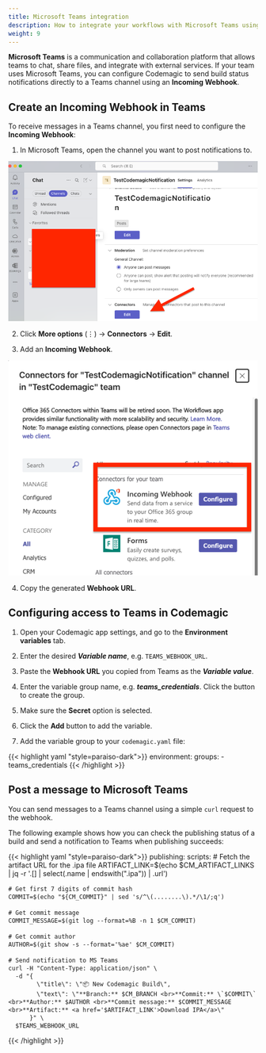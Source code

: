 ```yaml
---
title: Microsoft Teams integration
description: How to integrate your workflows with Microsoft Teams using codemagic.yaml
weight: 9
---
```


**Microsoft Teams** is a communication and collaboration platform that allows teams to chat, share files, and integrate with external services. If your team uses Microsoft Teams, you can configure Codemagic to send build status notifications directly to a Teams channel using an **Incoming Webhook**.

## Create an Incoming Webhook in Teams

To receive messages in a Teams channel, you first need to configure the **Incoming Webhook**:


1. In Microsoft Teams, open the channel you want to post notifications to.

![Ms teams 1](../uploads/ms_teams1.png)

2. Click **More options** (⋮) → **Connectors** → **Edit**.

3. Add an **Incoming Webhook**.

![Ms teams 2](../uploads/ms_teams2.png)

4. Copy the generated **Webhook URL**.

## Configuring access to Teams in Codemagic


1. Open your Codemagic app settings, and go to the **Environment variables** tab.
2. Enter the desired **_Variable name_**, e.g. `TEAMS_WEBHOOK_URL`.
3. Paste the **Webhook URL** you copied from Teams as the **_Variable value_**.
4. Enter the variable group name, e.g. **_teams_credentials_**. Click the button to create the group.
5. Make sure the **Secret** option is selected.
6. Click the **Add** button to add the variable.

7. Add the variable group to your `codemagic.yaml` file:

{{< highlight yaml "style=paraiso-dark">}}
  environment:
    groups:
      - teams_credentials
{{< /highlight >}}

## Post a message to Microsoft Teams

You can send messages to a Teams channel using a simple `curl` request to the webhook.

The following example shows how you can check the publishing status of a build and send a notification to Teams when publishing succeeds:

{{< highlight yaml "style=paraiso-dark">}}
publishing:
  scripts:
    # Fetch the artifact URL for the .ipa file
    ARTIFACT_LINK=$(echo $CM_ARTIFACT_LINKS | jq -r '.[] | select(.name | endswith(".ipa")) | .url')

    # Get first 7 digits of commit hash
    COMMIT=$(echo "${CM_COMMIT}" | sed 's/^\(........\).*/\1/;q')

    # Get commit message
    COMMIT_MESSAGE=$(git log --format=%B -n 1 $CM_COMMIT)

    # Get commit author
    AUTHOR=$(git show -s --format='%ae' $CM_COMMIT)

    # Send notification to MS Teams
    curl -H "Content-Type: application/json" \
      -d "{
            \"title\": \"📦 New Codemagic Build\",
            \"text\": \"**Branch:** $CM_BRANCH <br>**Commit:** \`$COMMIT\` <br>**Author:** $AUTHOR <br>**Commit message:** $COMMIT_MESSAGE <br>**Artifact:** <a href='$ARTIFACT_LINK'>Download IPA</a>\"
          }" \
      $TEAMS_WEBHOOK_URL
{{< /highlight >}}

